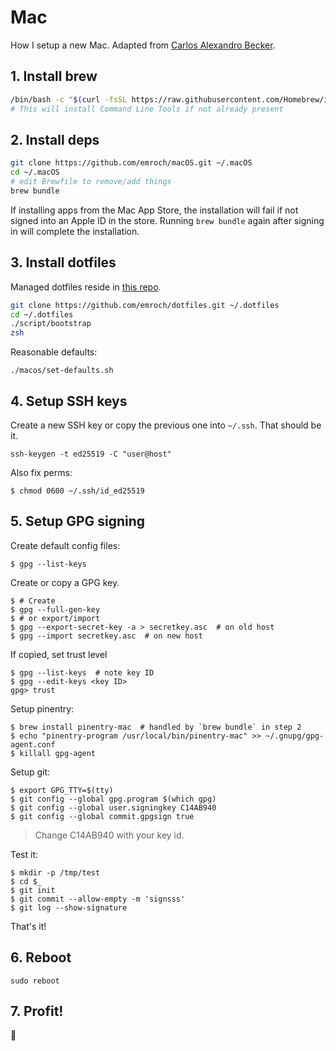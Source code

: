 # Mac

How I setup a new Mac. Adapted from [Carlos Alexandro Becker](https://github.com/caarlos0/macOS).

## 1. Install brew

```sh
/bin/bash -c "$(curl -fsSL https://raw.githubusercontent.com/Homebrew/install/master/install.sh)"
# This will install Command Line Tools if not already present
```

## 2. Install deps

```sh
git clone https://github.com/emroch/macOS.git ~/.macOS
cd ~/.macOS
# edit Brewfile to remove/add things
brew bundle
```

If installing apps from the Mac App Store, the installation will fail if not
signed into an Apple ID in the store. Running `brew bundle` again after
signing in will complete the installation.

## 3. Install dotfiles
Managed dotfiles reside in [this repo](https://github.com/emroch/dotfiles).

```sh
git clone https://github.com/emroch/dotfiles.git ~/.dotfiles
cd ~/.dotfiles
./script/bootstrap
zsh
```

Reasonable defaults:

```console
./macos/set-defaults.sh
```

## 4. Setup SSH keys

Create a new SSH key or copy the previous one into `~/.ssh`. That should be
it.
```console
ssh-keygen -t ed25519 -C "user@host"
```

Also fix perms:

```console
$ chmod 0600 ~/.ssh/id_ed25519
```

## 5. Setup GPG signing

Create default config files:

```console
$ gpg --list-keys
```

Create or copy a GPG key.
```console
$ # Create
$ gpg --full-gen-key
$ # or export/import
$ gpg --export-secret-key -a > secretkey.asc  # on old host
$ gpg --import secretkey.asc  # on new host
```

If copied, set trust level
```console
$ gpg --list-keys  # note key ID
$ gpg --edit-keys <key ID>
gpg> trust
```

Setup pinentry:

```console
$ brew install pinentry-mac  # handled by `brew bundle` in step 2
$ echo "pinentry-program /usr/local/bin/pinentry-mac" >> ~/.gnupg/gpg-agent.conf
$ killall gpg-agent
```

Setup git:

```console
$ export GPG_TTY=$(tty)
$ git config --global gpg.program $(which gpg)
$ git config --global user.signingkey C14AB940
$ git config --global commit.gpgsign true
```

> Change C14AB940 with your key id.

Test it:

```console
$ mkdir -p /tmp/test
$ cd $_
$ git init
$ git commit --allow-empty -m 'signsss'
$ git log --show-signature
```

That's it!


## 6. Reboot

```console
sudo reboot
```

## 7. Profit!

:beers:
